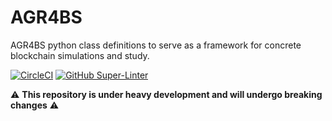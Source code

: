 

# AGR4BS

AGR4BS python class definitions to serve as a framework for concrete blockchain simulations and study.

[![CircleCI](https://circleci.com/gh/hroussille/agr4bs/tree/master.svg?style=svg&circle-token=75a9d8fa39c833285fc68bfb33232d3105468567)](https://circleci.com/gh/hroussille/agr4bs/tree/master)
[![GitHub Super-Linter](https://github.com/hroussille/agr4bs/workflows/Lint%20Code%20Base/badge.svg)](https://github.com/marketplace/actions/super-linter)

:warning: **This repository is under heavy development and will undergo breaking changes** :warning: 
